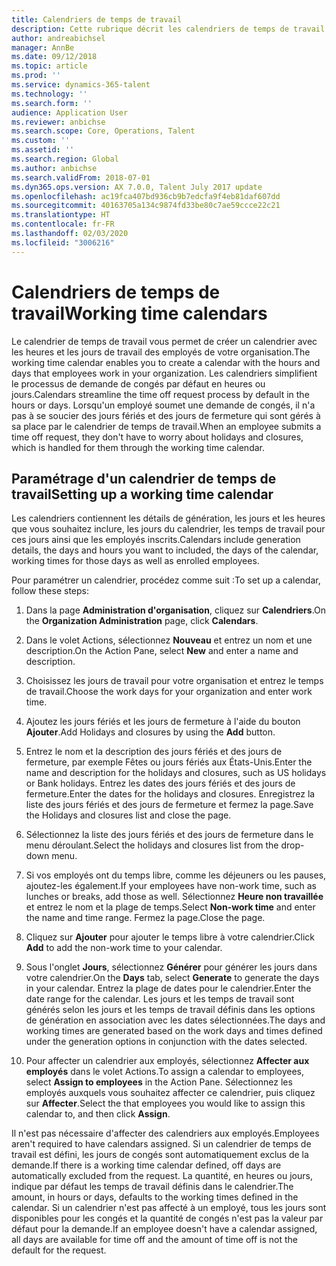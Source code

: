 ```yaml
---
title: Calendriers de temps de travail
description: Cette rubrique décrit les calendriers de temps de travail dans Dynamics 365 Human Resources ainsi que la configuration des calendriers.
author: andreabichsel
manager: AnnBe
ms.date: 09/12/2018
ms.topic: article
ms.prod: ''
ms.service: dynamics-365-talent
ms.technology: ''
ms.search.form: ''
audience: Application User
ms.reviewer: anbichse
ms.search.scope: Core, Operations, Talent
ms.custom: ''
ms.assetid: ''
ms.search.region: Global
ms.author: anbichse
ms.search.validFrom: 2018-07-01
ms.dyn365.ops.version: AX 7.0.0, Talent July 2017 update
ms.openlocfilehash: ac19fca407bd936cb9b7edcfa9f4eb81daf607dd
ms.sourcegitcommit: 40163705a134c9874fd33be80c7ae59ccce22c21
ms.translationtype: HT
ms.contentlocale: fr-FR
ms.lasthandoff: 02/03/2020
ms.locfileid: "3006216"
---
```

# <a name="working-time-calendars"></a><span data-ttu-id="fd225-103">Calendriers de temps de travail</span><span class="sxs-lookup"><span data-stu-id="fd225-103">Working time calendars</span></span>

<span data-ttu-id="fd225-104">Le calendrier de temps de travail vous permet de créer un calendrier avec les heures et les jours de travail des employés de votre organisation.</span><span class="sxs-lookup"><span data-stu-id="fd225-104">The working time calendar enables you to create a calendar with the hours and days that employees work in your organization.</span></span> <span data-ttu-id="fd225-105">Les calendriers simplifient le processus de demande de congés par défaut en heures ou jours.</span><span class="sxs-lookup"><span data-stu-id="fd225-105">Calendars streamline the time off request process by default in the hours or days.</span></span> <span data-ttu-id="fd225-106">Lorsqu'un employé soumet une demande de congés, il n'a pas à se soucier des jours fériés et des jours de fermeture qui sont gérés à sa place par le calendrier de temps de travail.</span><span class="sxs-lookup"><span data-stu-id="fd225-106">When an employee submits a time off request, they don't have to worry about holidays and closures, which is handled for them through the working time calendar.</span></span>

## <a name="setting-up-a-working-time-calendar"></a><span data-ttu-id="fd225-107">Paramétrage d'un calendrier de temps de travail</span><span class="sxs-lookup"><span data-stu-id="fd225-107">Setting up a working time calendar</span></span>

<span data-ttu-id="fd225-108">Les calendriers contiennent les détails de génération, les jours et les heures que vous souhaitez inclure, les jours du calendrier, les temps de travail pour ces jours ainsi que les employés inscrits.</span><span class="sxs-lookup"><span data-stu-id="fd225-108">Calendars include generation details, the days and hours you want to included, the days of the calendar, working times for those days as well as enrolled employees.</span></span> 

<span data-ttu-id="fd225-109">Pour paramétrer un calendrier, procédez comme suit :</span><span class="sxs-lookup"><span data-stu-id="fd225-109">To set up a calendar, follow these steps:</span></span>

1. <span data-ttu-id="fd225-110">Dans la page **Administration d'organisation**, cliquez sur **Calendriers**.</span><span class="sxs-lookup"><span data-stu-id="fd225-110">On the **Organization Administration** page, click **Calendars**.</span></span>

2. <span data-ttu-id="fd225-111">Dans le volet Actions, sélectionnez **Nouveau** et entrez un nom et une description.</span><span class="sxs-lookup"><span data-stu-id="fd225-111">On the Action Pane, select **New** and enter a name and description.</span></span>

3. <span data-ttu-id="fd225-112">Choisissez les jours de travail pour votre organisation et entrez le temps de travail.</span><span class="sxs-lookup"><span data-stu-id="fd225-112">Choose the work days for your organization and enter work time.</span></span>

4. <span data-ttu-id="fd225-113">Ajoutez les jours fériés et les jours de fermeture à l'aide du bouton **Ajouter**.</span><span class="sxs-lookup"><span data-stu-id="fd225-113">Add Holidays and closures by using the **Add** button.</span></span>

5. <span data-ttu-id="fd225-114">Entrez le nom et la description des jours fériés et des jours de fermeture, par exemple Fêtes ou jours fériés aux États-Unis.</span><span class="sxs-lookup"><span data-stu-id="fd225-114">Enter the name and description for the holidays and closures, such as US holidays or Bank holidays.</span></span> <span data-ttu-id="fd225-115">Entrez les dates des jours fériés et des jours de fermeture.</span><span class="sxs-lookup"><span data-stu-id="fd225-115">Enter the dates for the holidays and closures.</span></span> <span data-ttu-id="fd225-116">Enregistrez la liste des jours fériés et des jours de fermeture et fermez la page.</span><span class="sxs-lookup"><span data-stu-id="fd225-116">Save the Holidays and closures list and close the page.</span></span>

6. <span data-ttu-id="fd225-117">Sélectionnez la liste des jours fériés et des jours de fermeture dans le menu déroulant.</span><span class="sxs-lookup"><span data-stu-id="fd225-117">Select the holidays and closures list from the drop-down menu.</span></span>

7. <span data-ttu-id="fd225-118">Si vos employés ont du temps libre, comme les déjeuners ou les pauses, ajoutez-les également.</span><span class="sxs-lookup"><span data-stu-id="fd225-118">If your employees have non-work time, such as lunches or breaks, add those as well.</span></span> <span data-ttu-id="fd225-119">Sélectionnez **Heure non travaillée** et entrez le nom et la plage de temps.</span><span class="sxs-lookup"><span data-stu-id="fd225-119">Select **Non-work time** and enter the name and time range.</span></span> <span data-ttu-id="fd225-120">Fermez la page.</span><span class="sxs-lookup"><span data-stu-id="fd225-120">Close the page.</span></span> 

8. <span data-ttu-id="fd225-121">Cliquez sur **Ajouter** pour ajouter le temps libre à votre calendrier.</span><span class="sxs-lookup"><span data-stu-id="fd225-121">Click **Add** to add the non-work time to your calendar.</span></span>

9. <span data-ttu-id="fd225-122">Sous l'onglet **Jours**, sélectionnez **Générer** pour générer les jours dans votre calendrier.</span><span class="sxs-lookup"><span data-stu-id="fd225-122">On the **Days** tab, select **Generate** to generate the days in your calendar.</span></span> <span data-ttu-id="fd225-123">Entrez la plage de dates pour le calendrier.</span><span class="sxs-lookup"><span data-stu-id="fd225-123">Enter the date range for the calendar.</span></span> <span data-ttu-id="fd225-124">Les jours et les temps de travail sont générés selon les jours et les temps de travail définis dans les options de génération en association avec les dates sélectionnées.</span><span class="sxs-lookup"><span data-stu-id="fd225-124">The days and working times are generated based on the work days and times defined under the generation options in conjunction with the dates selected.</span></span>

10. <span data-ttu-id="fd225-125">Pour affecter un calendrier aux employés, sélectionnez **Affecter aux employés** dans le volet Actions.</span><span class="sxs-lookup"><span data-stu-id="fd225-125">To assign a calendar to employees, select **Assign to employees** in the Action Pane.</span></span> <span data-ttu-id="fd225-126">Sélectionnez les employés auxquels vous souhaitez affecter ce calendrier, puis cliquez sur **Affecter**.</span><span class="sxs-lookup"><span data-stu-id="fd225-126">Select the that employees you would like to assign this calendar to, and then click **Assign**.</span></span>

<span data-ttu-id="fd225-127">Il n'est pas nécessaire d'affecter des calendriers aux employés.</span><span class="sxs-lookup"><span data-stu-id="fd225-127">Employees aren't required to have calendars assigned.</span></span> <span data-ttu-id="fd225-128">Si un calendrier de temps de travail est défini, les jours de congés sont automatiquement exclus de la demande.</span><span class="sxs-lookup"><span data-stu-id="fd225-128">If there is a working time calendar defined, off days are automatically excluded from the request.</span></span> <span data-ttu-id="fd225-129">La quantité, en heures ou jours, indique par défaut les temps de travail définis dans le calendrier.</span><span class="sxs-lookup"><span data-stu-id="fd225-129">The amount, in hours or days, defaults to the working times defined in the calendar.</span></span> <span data-ttu-id="fd225-130">Si un calendrier n'est pas affecté à un employé, tous les jours sont disponibles pour les congés et la quantité de congés n'est pas la valeur par défaut pour la demande.</span><span class="sxs-lookup"><span data-stu-id="fd225-130">If an employee doesn't have a calendar assigned, all days are available for time off and the amount of time off is not the default for the request.</span></span> 

